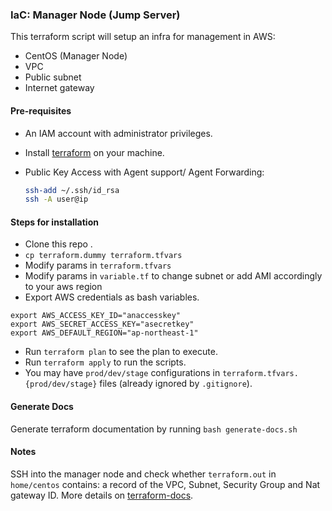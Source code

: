 ### IaC: Manager Node (Jump Server)
This terraform script will setup an infra for management in AWS:
 - CentOS (Manager Node)
 - VPC
 - Public subnet
 - Internet gateway

#### Pre-requisites
- An IAM account with administrator privileges.
- Install [terraform](https://www.terraform.io/intro/getting-started/install.html) on your machine.
- Public Key Access with Agent support/ Agent Forwarding:

  ```bash
  ssh-add ~/.ssh/id_rsa
  ssh -A user@ip
  ```

#### Steps for installation
- Clone this repo .
- `cp terraform.dummy terraform.tfvars`
- Modify params in `terraform.tfvars`
- Modify params in `variable.tf` to change subnet or add AMI accordingly to your aws region
- Export AWS credentials as bash variables.
```
export AWS_ACCESS_KEY_ID="anaccesskey" 
export AWS_SECRET_ACCESS_KEY="asecretkey"
export AWS_DEFAULT_REGION="ap-northeast-1"
```
- Run `terraform plan` to see the plan to execute.
- Run `terraform apply` to run the scripts.
- You may have `prod/dev/stage` configurations in
`terraform.tfvars.{prod/dev/stage}` files (already ignored by `.gitignore`).

#### Generate Docs 
Generate terraform documentation by running `bash generate-docs.sh`

#### Notes
SSH into the manager node and check whether `terraform.out` in `home/centos` contains:
a record of the VPC, Subnet, Security Group and Nat gateway ID.
More details on [terraform-docs](https://github.com/segmentio/terraform-docs).

